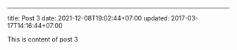 ---
title: Post 3
date: 2021-12-08T19:02:44+07:00
updated: 2017-03-17T14:16:44+07:00

This is content of post 3